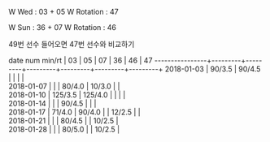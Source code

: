 W Wed      : 03 + 05
W Rotation : 47

W Sun      : 36 + 07 
W Rotation :      46

49번 선수 들어오면 47번 선수와 비교하기

date num min/rt |    03   |    05   |    07   |    36   |    46   |    47
----------------+---------+---------+---------+---------+---------+---------+
2018-01-03      |  90/3.5 |  90/4.5 |         |         |         |        
2018-01-07      |         |         |  80/4.0 |  10/3.0 |         |        
2018-01-10      | 125/3.5 | 125/4.0 |         |         |         |        
2018-01-14      |         |         |  90/4.5 |         |         |        
2018-01-17      |  71/4.0 |  90/4.0 |         |  12/2.5 |         |        
2018-01-21      |         |         |  80/4.5 |         |  10/2.5 |        
2018-01-28      |         |         |  80/5.0 |         |  10/2.5 |        

